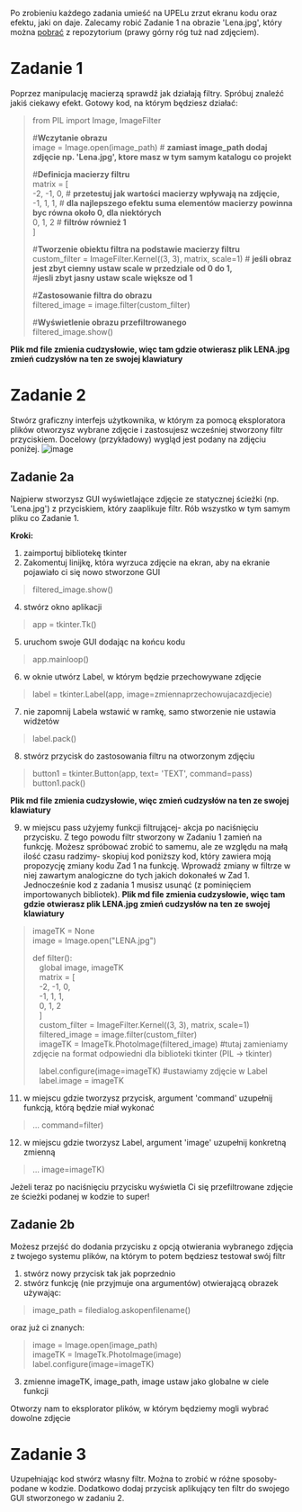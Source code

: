 Po zrobieniu każdego zadania umieść na UPELu zrzut ekranu kodu oraz efektu, jaki on daje. Zalecamy  robić Zadanie 1 na obrazie 'Lena.jpg', który można [pobrać](https://github.com/miwasil/Photo-editor/blob/main/LENA.jpg) z repozytorium (prawy górny róg tuż nad zdjęciem).
# Zadanie 1
Poprzez manipulację macierzą sprawdź jak działają filtry. Spróbuj znaleźć jakiś ciekawy efekt.
Gotowy kod, na którym będziesz działać:
>from PIL import Image, ImageFilter
>
>#**Wczytanie obrazu** <br />
>image = Image.open(image_path)      # **zamiast image_path dodaj zdjęcie np. 'Lena.jpg', ktore masz w tym samym katalogu co projekt** <br />
>
>#**Definicja macierzy filtru**<br />
>matrix = [ <br />
    -2, -1, 0,                  # **przetestuj jak wartości macierzy wpływają na zdjęcie,** <br />
    -1, 1, 1,                   #  **dla najlepszego efektu suma elementów macierzy powinna byc równa około 0, dla niektórych** <br />
    0, 1, 2						# **filtrów również 1** <br />
] <br />
>
>#**Tworzenie obiektu filtra na podstawie macierzy filtru** <br />
>custom_filter = ImageFilter.Kernel((3, 3), matrix, scale=1)     # **jeśli obraz jest zbyt ciemny ustaw scale w przedziale od 0 do 1,** <br />
                                                                #**jesli zbyt jasny ustaw scale większe od 1** <br />
 >                                                               
>#**Zastosowanie filtra do obrazu** <br />
>filtered_image = image.filter(custom_filter) <br />
>
>#**Wyświetlenie obrazu przefiltrowanego** <br />
>filtered_image.show() <br />

**Plik md file zmienia cudzysłowie, więc tam gdzie otwierasz plik LENA.jpg zmień cudzysłów na ten ze swojej klawiatury**


# Zadanie 2
Stwórz graficzny interfejs użytkownika, w którym za pomocą eksploratora plików otworzysz wybrane zdjęcie 
i zastosujesz wcześniej stworzony filtr przyciskiem. Docelowy (przykładowy) wygląd jest podany na zdjęciu poniżej.
![image](https://github.com/miwasil/Photo-editor/assets/115273240/17636f93-2e1d-4306-a706-447613457c92)

## Zadanie 2a
Najpierw stworzysz GUI wyświetlające zdjęcie ze statycznej ścieżki (np. 'Lena.jpg') z przyciskiem, który zaaplikuje filtr. Rób wszystko w tym samym pliku co Zadanie 1.



**Kroki:**
1. zaimportuj bibliotekę tkinter
2. Zakomentuj linijkę, która wyrzuca zdjęcie na ekran, aby na ekranie pojawiało ci się nowo stworzone GUI
>  filtered_image.show()
4. stwórz okno aplikacji
> app = tkinter.Tk()
5. uruchom swoje GUI dodając na końcu kodu
 >app.mainloop()
6. w oknie utwórz Label, w którym będzie przechowywane zdjęcie
> label = tkinter.Label(app, image=zmiennaprzechowujacazdjecie)
7. nie zapomnij Labela wstawić w ramkę, samo stworzenie nie ustawia widżetów
> label.pack()
8. stwórz przycisk do zastosowania filtru na otworzonym zdjęciu
> button1 = tkinter.Button(app, text= 'TEXT', command=pass)<br />
> button1.pack()
> 
**Plik md file zmienia cudzysłowie, więc zmień cudzysłów na ten ze swojej klawiatury**

9. w miejscu pass użyjemy funkcji filtrującej- akcja po naciśnięciu przycisku. Z tego powodu filtr stworzony w Zadaniu 1 zamień na funkcję.
Możesz spróbować zrobić to samemu, ale ze względu na małą ilość czasu radzimy- skopiuj kod poniższy kod, który zawiera moją propozycję zmiany kodu Zad 1 na funkcję. Wprowadź zmiany w filtrze w niej zawartym analogiczne do tych jakich dokonałeś w Zad 1. Jednocześnie kod z zadania 1 musisz usunąć (z pominięciem importowanych bibliotek). **Plik md file zmienia cudzysłowie, więc tam gdzie otwierasz plik LENA.jpg zmień cudzysłów na ten ze swojej klawiatury**
>imageTK = None  
image = Image.open("LENA.jpg")
>
>def filter():  
>&nbsp;&nbsp;&nbsp;global image, imageTK <br />
&nbsp;&nbsp;&nbsp;matrix = [  
&nbsp;&nbsp;&nbsp;-2, -1, 0,  
&nbsp;&nbsp;&nbsp;-1, 1, 1,  
&nbsp;&nbsp;&nbsp;0, 1, 2  
&nbsp;&nbsp;&nbsp;]  
&nbsp;&nbsp;&nbsp;custom_filter = ImageFilter.Kernel((3, 3), matrix, scale=1)  
&nbsp;&nbsp;&nbsp;filtered_image = image.filter(custom_filter)  
&nbsp;&nbsp;&nbsp;imageTK = ImageTk.PhotoImage(filtered_image)  #tutaj zamieniamy zdjęcie na format odpowiedni dla biblioteki tkinter (PIL -> tkinter)
>
>&nbsp;&nbsp;&nbsp;label.configure(image=imageTK)  #ustawiamy zdjęcie w Label <br />
&nbsp;&nbsp;&nbsp;label.image = imageTK


11. w miejscu gdzie tworzysz przycisk, argument 'command' uzupełnij funkcją, którą będzie miał wykonać
>... command=filter)
12. w miejscu gdzie tworzysz Label, argument 'image' uzupełnij konkretną zmienną
>... image=imageTK)

Jeżeli teraz po naciśnięciu przycisku wyświetla Ci się przefiltrowane zdjęcie ze ścieżki podanej w kodzie to super! 

## Zadanie 2b
Możesz przejść do dodania przycisku z opcją otwierania wybranego zdjęcia z twojego systemu plików, na którym to potem będziesz testował swój filtr

1. stwórz nowy przycisk tak jak poprzednio
2. stwórz funkcję (nie przyjmuje ona argumentów) otwierającą obrazek używając:
>image_path = filedialog.askopenfilename()

oraz już ci znanych:
>image = Image.open(image_path)<br />
>imageTK = ImageTk.PhotoImage(image)<br />
>label.configure(image=imageTK)
3. zmienne imageTK, image_path, image ustaw jako globalne w ciele funkcji

 
Otworzy nam to eksplorator plików, w którym będziemy mogli wybrać dowolne zdjęcie
# Zadanie 3

Uzupełniając kod stwórz własny filtr. Można to zrobić w różne sposoby- podane w kodzie. Dodatkowo dodaj przycisk aplikujący ten filtr do swojego GUI stworzonego w zadaniu 2.

